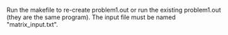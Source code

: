Run the makefile to re-create problem1.out or run the existing problem1.out (they are the same program).
The input file must be named "matrix_input.txt".
